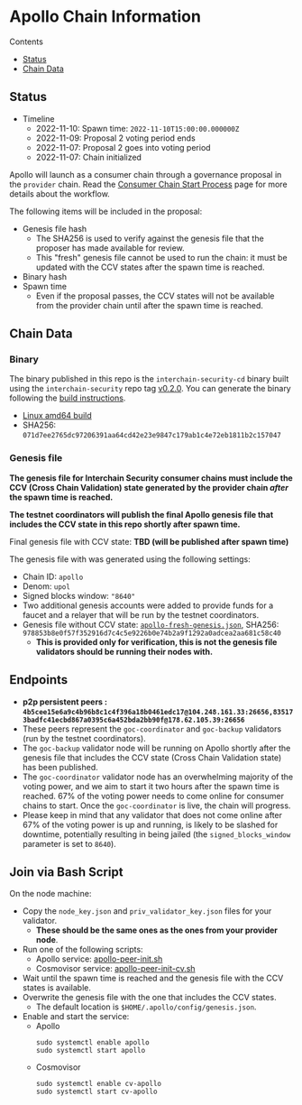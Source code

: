 # Apollo Chain Information

Contents

* [Status](#status)
* [Chain Data](#chain-data)

## Status

* Timeline
  * 2022-11-10: Spawn time: `2022-11-10T15:00:00.000000Z`
  * 2022-11-09: Proposal 2 voting period ends
  * 2022-11-07: Proposal 2 goes into voting period
  * 2022-11-07: Chain initialized

Apollo will launch as a consumer chain through a governance proposal in the `provider` chain. Read the [Consumer Chain Start Process](/docs/Consumer-Chain-Start-Process.md) page for more details about the workflow.

The following items will be included in the proposal:
* Genesis file hash
  * The SHA256 is used to verify against the genesis file that the proposer has made available for review.
  * This "fresh" genesis file cannot be used to run the chain: it must be updated with the CCV states after the spawn time is reached.
* Binary hash
* Spawn time
  * Even if the proposal passes, the CCV states will not be available from the provider chain until after the spawn time is reached.

## Chain Data

### Binary

The binary published in this repo is the `interchain-security-cd` binary built using the `interchain-security` repo tag [v0.2.0](https://github.com/cosmos/interchain-security/releases/tag/v0.2.0). You can generate the binary following the [build instructions](https://github.com/cosmos/interchain-security#instructions).

  * [Linux amd64 build](interchain-security-cd)
  * SHA256: `071d7ee2765dc97206391aa64cd42e23e9847c179ab1c4e72eb1811b2c157047`

### Genesis file

**The genesis file for Interchain Security consumer chains must include the CCV (Cross Chain Validation) state generated by the provider chain _after_ the spawn time is reached.**

**The testnet coordinators will publish the final Apollo genesis file that includes the CCV state in this repo shortly after spawn time.**

Final genesis file with CCV state: **TBD (will be published after spawn time)**

The genesis file with was generated using the following settings:

* Chain ID: `apollo`
* Denom: `upol`
* Signed blocks window: `"8640"`
* Two additional genesis accounts were added to provide funds for a faucet and a relayer that will be run by the testnet coordinators.
* Genesis file without CCV state: [`apollo-fresh-genesis.json`](apollo-fresh-genesis.json), SHA256: `978853b8e0f57f352916d7c4c5e9226b0e74b2a9f1292a0adcea2aa681c58c40`
  * **This is provided only for verification, this is not the genesis file validators should be running their nodes with.**

## Endpoints

* **p2p persistent peers : `4b5cee15e6a9c4b96b8c1c4f396a18b0461edc17@104.248.161.33:26656,835173badfc41ecbd867a0395c6a452bda2bb90f@178.62.105.39:26656`**
* These peers represent the `goc-coordinator` and `goc-backup` validators (run by the testnet coordinators). 
* The `goc-backup` validator node will be running on Apollo shortly after the genesis file that includes the CCV state (Cross Chain Validation state) has been published.
* The `goc-coordinator` validator node has an overwhelming majority of the voting power, and we aim to start it two hours after the spawn time is reached. 67% of the voting power needs to come online for consumer chains to start. Once the `goc-coordinator` is live, the chain will progress.
* Please keep in mind that any validator that does not come online after 67% of the voting power is up and running, is likely to be slashed for downtime, potentially resulting in being jailed (the `signed_blocks_window` parameter is set to `8640`).

## Join via Bash Script

On the node machine:
- Copy the `node_key.json` and `priv_validator_key.json` files for your validator.
  - **These should be the same ones as the ones from your provider node**.
- Run one of the following scripts:
  - Apollo service: [apollo-peer-init.sh](apollo-peer-init.sh)
  - Cosmovisor service: [apollo-peer-init-cv.sh](apollo-peer-init-cv.sh)
- Wait until the spawn time is reached and the genesis file with the CCV states is available.
- Overwrite the genesis file with the one that includes the CCV states.
  - The default location is `$HOME/.apollo/config/genesis.json`.
- Enable and start the service:
  - Apollo
    ```
    sudo systemctl enable apollo
    sudo systemctl start apollo
    ```
  - Cosmovisor
    ```
    sudo systemctl enable cv-apollo
    sudo systemctl start cv-apollo
    ```